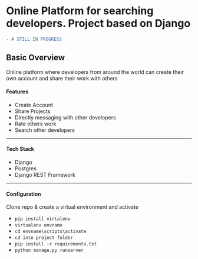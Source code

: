 # Online Platform for searching developers. Project based on Django
```diff
- # STILL IN PROGRESS 
```
## Basic Overview
Online platform where developers from around the world can create their own account and share their work with others

#### Features
* Create Account
* Share Projects
* Directly messaging with other developers
* Rate others work
* Search other developers
---
#### Tech Stack
* Django
* Postgres
* Django REST Framework









---
#### Configuration
 Clone repo & create a virtual environment and activate

+ `pip install virtalenv`
+ `virtualenv envname`
+ `cd envname\scripts\activate`
+ `cd into project folder`
+ `pip install -r requirements.txt`
+ `python manage.py runserver`
